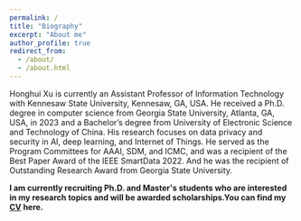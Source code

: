 ```yaml
---
permalink: /
title: "Biography"
excerpt: "About me"
author_profile: true
redirect_from:
  - /about/
  - /about.html
---
```


Honghui Xu is currently an Assistant Professor of Information Technology with Kennesaw State University, Kennesaw, GA, USA.
He received a Ph.D. degree in computer science from Georgia State University, Atlanta, GA, USA, in 2023 and a Bachelor’s degree from University of Electronic Science and Technology of China.
His research focuses on data privacy and security in AI, deep learning, and Internet of Things.
He served as the Program Committees for AAAI, SDM, and ICMC, and was a recipient of the Best Paper Award of the IEEE SmartData 2022.
And he was the recipient of Outstanding Research Award from Georgia State University.

**I am currently recruiting Ph.D. and Master's students who are interested in my research topics and will be awarded scholarships.You can find my [CV](../assets/Honghui_Xu_CV.pdf) here.**
